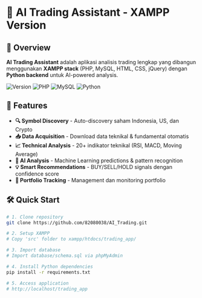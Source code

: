 # 🤖 AI Trading Assistant - XAMPP Version

## 📖 Overview
**AI Trading Assistant** adalah aplikasi analisis trading lengkap yang dibangun menggunakan **XAMPP stack** (PHP, MySQL, HTML, CSS, jQuery) dengan **Python backend** untuk AI-powered analysis.

![Version](https://img.shields.io/badge/version-2.0.0-blue)
![PHP](https://img.shields.io/badge/PHP-7.4%2B-777BB4)
![MySQL](https://img.shields.io/badge/MySQL-8.0+-4479A1)
![Python](https://img.shields.io/badge/Python-3.8%2B-3776AB)

## 🚀 Features
- **🔍 Symbol Discovery** - Auto-discovery saham Indonesia, US, dan Crypto
- **📥 Data Acquisition** - Download data teknikal & fundamental otomatis  
- **📈 Technical Analysis** - 20+ indikator teknikal (RSI, MACD, Moving Average)
- **🤖 AI Analysis** - Machine Learning predictions & pattern recognition
- **💡 Smart Recommendations** - BUY/SELL/HOLD signals dengan confidence score
- **💼 Portfolio Tracking** - Management dan monitoring portfolio

## 🛠 Quick Start
```bash
# 1. Clone repository
git clone https://github.com/82080038/AI_Trading.git

# 2. Setup XAMPP
# Copy 'src' folder to xampp/htdocs/trading_app/

# 3. Import database
# Import database/schema.sql via phpMyAdmin

# 4. Install Python dependencies
pip install -r requirements.txt

# 5. Access application
# http://localhost/trading_app
